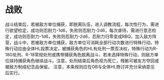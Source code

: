 # 战败

战斗结束后，若被敌方单位捕获，即脱离队伍，进入调教流程，每次性行为，需进行欲望检定，成功则忍耐力-1d6，失败则忍耐力-2d6，每次虐待，需进行意志检定，成功则忍耐力-1d6，失败则忍耐力-2d6，忍耐力归零变成RBQ，加入敌方阵营，战斗中，若被敌方单位捕获，敌方单位可消耗全部行动次数进行特殊行动，特殊行动应由全体HL投票决定，被捕获角色的HL有处刑一票否决权，特殊行动为R-18G处刑、R-18常规处刑或携带捕获角色脱离战斗，若未选择特殊行动，则敌方单位挟持捕获角色继续战斗。注意，处刑结束后角色视为死亡，残骸可被友方夺回或被敌方制成纪念品保留。
注意，本条规则应在OB与全体HL商讨并充分采纳意见后实行。
